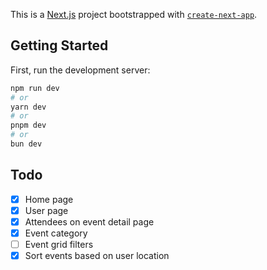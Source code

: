 This is a [Next.js](https://nextjs.org/) project bootstrapped with [`create-next-app`](https://github.com/vercel/next.js/tree/canary/packages/create-next-app).

## Getting Started

First, run the development server:

```bash
npm run dev
# or
yarn dev
# or
pnpm dev
# or
bun dev
```

## Todo

- [x] Home page
- [x] User page
- [x] Attendees on event detail page
- [x] Event category
- [ ] Event grid filters
- [x] Sort events based on user location
